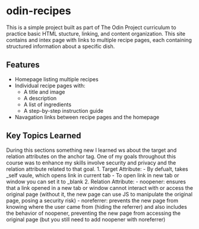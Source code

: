 # odin-recipes
This is a simple project built as part of The Odin Project curriculum to practice basic HTML stucture, linking, and content organization. This site contains and intex page with links to multiple recipe pages, each containing structured information about a specific dish.

## Features
- Homepage listing multiple recipes
- Individual recipe pages with:
    - A title and image
    - A description
    - A list of ingredients
    - A step-by-step instruction guide
- Navagation links between recipe pages and the homepage

## Key Topics Learned
During this sections something new I learned ws about the target and relation attributes on the anchor tag. One of my goals throughout this course was to enhance my skills involve security and privacy and the relation attribute related to that goal.
    1. Target Attribute:
        - By defualt, takes _self vaule, which opens link in current tab
        - To open link in new tab or window you can set it to _blank
    2. Relation Attribute:
        - noopener: ensures that a link opened in a new tab or window cannot interact with or access the original page (without it, the new page can use JS to manipulate the original page, posing a security risk)
        - noreferrer: prevents the new page from knowing where the user came from (hiding the referrer) and also includes the behavior of noopener, preventing the new page from accessing the original page (but you still need to add noopener with noreferrer)